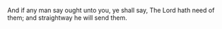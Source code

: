 And if any man say ought unto you, ye shall say, The Lord hath need of them; and straightway he will send them.
